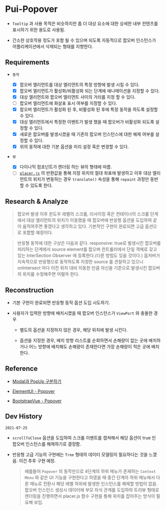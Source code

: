 # Pui-Popover

- `Tooltip` 과 사용 목적은 비슷하지만 좀 더 대상 요소에 대한 상세한 내부 컨텐츠를 표시하기 위한 용도로 사용됨.

- 간소한 상호작용 정도가 포함 될 수 있으며 되도록 자동적으로 팝오버 인스턴스가 어플리케이션에서 삭제되는 형태를 지향한다.

## Requirements

- `동작`

    - [x] 팝오버 엘리먼트를 대상 엘리먼트의 특정 방향에 발생 시킬 수 있다.
    - [x] 팝오버 엘리먼트가 활성화/비활성화 되는 단계에 애니메이션을 지정할 수 있다.
    - [x] 대상 엘리먼트와 팝오버 엘리먼트 사이의 거리를 지정 할 수 있다.
    - [ ] 팝오버 엘리먼트에 화살표 표시 여부를 지정할 수 있다.
    - [x] 팝오버 엘리먼트가 활성화 된 후, 비활성화 된 후에 특정 동작을 하도록 설정할 수 있다.
    - [x] 대상 엘리먼트에서 특정한 이벤트가 발생 했을 때 팝오버가 비활성화 되도록 설정할 수 있다.
    - [x] 새로운 팝오버를 발생시켰을 때 기존의 팝오버 인스턴스에 대한 해제 여부를 설정할 수 있다.
    - [x] 위의 동작에 대한 기본 옵션을 미리 설정 혹은 변경할 수 있다.

- `뷰`

    - [x] 다이나믹 컴포넌트가 렌더링 하는 뷰의 형태에 따름.
    - [ ] [`placer.js`](../$common/placer) 의 반환값을 통해 지정 위치의 절대 좌표에 발생하고 이후 대상 엘리먼트의 위치가 변동하는 경우 `translate()` 속성을 통해 `repaint` 과정만 동반할 수 있도록 한다.

## Research & Analyze

> 팝오버 발생 이후 윈도우 레벨의 스크롤, 리사이징 혹은 컨테이너의 스크롤 단계에서 대상 엘리먼트의 위치가 이동했을 때 팝오버에 반응형 옵션을 도입하여 같이 움직여주면 좋겠다고 생각하고 있다. 기본적인 구현이 완료되면 고급 옵션으로 포함할 예정이다.

> 반응형 동작에 대한 구상은 다음과 같다. responsive: true로 발생시킨 팝오버를 처리하는 단계에서 source element를 팝오버 컨트롤러에서 단일 객체로 갖고 있는 InterSection Observer 에 등록한다.(다른 방법도 있을 것이다.)  옵저버가 지속적으로 반응형으로 동작하도록 지정한 source 를 관찰하고 있으니 onIntersect 마다 이전 위치 대비 이동한 만큼 자신을 기준으로 발생시킨 팝오버의 위치를 수정해주면 어떨까 한다.

## Reconstruction

- 기본 구현이 완료되면 반응형 동작 옵션 도입 시도하기.

- 사용자가 입력한 방향에 배치시켰을 때 팝오버 인스턴스가 `ViewPort` 와 충돌한 경우

    - 별도의 옵션을 지정하지 않은 경우, 해당 위치에 발생 시킨다.

    - 옵션을 지정한 경우, 배치 방향 리스트를 순회하면서 손해량이 없는 곳에 배치하거나 어느 방향에 배치해도 손해량이 존재한다면 가장 손해량이 적은 곳에 배치한다.

## Reference

- [Modal과 PopUp 구분하기](http://design.gabia.com/wordpress/?p=33075)

- [ElementUI - Popover](https://element.eleme.io/#/en-US/component/popover)

- [BootstrapVue - Popover](https://bootstrap-vue.org/docs/components/popover)

## Dev History

`2021-07-25`

- `scrollToClose` 옵션을 도입하여 스크롤 이벤트를 캡쳐해서 해당 옵션이 true 인 팝오버 인스턴스를 해제하기로 결정함.

- 반응형 고급 기능의 구현에는 `Tree` 형태의 데이터 모델링이 필요하다는 것을 느꼈음. 이건 추후 구현 예정.

    > 예를들어 `Popover` 의 동작만으로 4단계의 하위 메뉴가 존재하는 `Context Menu` 와 같은 UI 기능을 구현한다고 하였을 때 중간 단계의 하위 메뉴에서 다른 메뉴로 전환시 해당 레벨 하위에 발생한 인스턴스를 해제할 방법이 없음. 팝오버 인스턴스 생성시 데이터에 부모 자식 관계를 도입하여 트리뷰 형태로 렌더링을 진행하면서 placer.js 함수 구현을 통해 위치를 잡아주는 방식이 필요해 보임.
